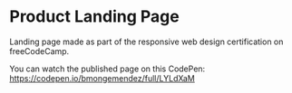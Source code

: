 # Product Landing Page

Landing page made as part of the responsive web design certification on freeCodeCamp.

You can watch the published page on this CodePen: https://codepen.io/bmongemendez/full/LYLdXaM
